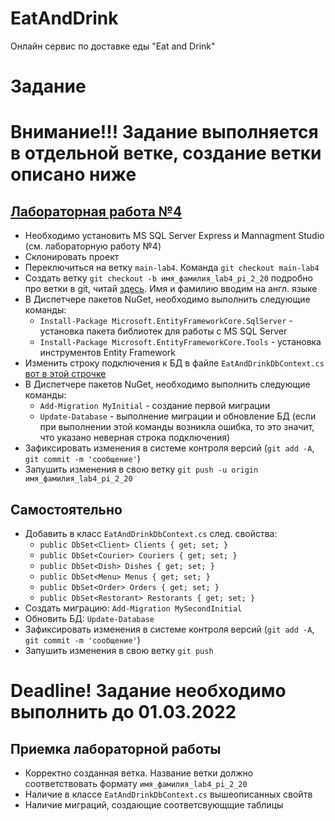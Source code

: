 # EatAndDrink
Онлайн сервис по доставке еды "Eat and Drink"

# Задание
# Внимание!!! Задание выполняется в отдельной ветке, создание ветки описано ниже

## [Лабораторная работа №4](https://drive.google.com/file/d/1DpZU8VfQ2dDqCWErH71tgsequ3VIK-7b/view?usp=sharing)
- Необходимо установить MS SQL Server Express и Mannagment Studio (см. лабораторную работу №4)
- Склонировать проект
- Переключиться на ветку `main-lab4`. Команда `git checkout main-lab4`
- Создать ветку `git checkout -b имя_фамилия_lab4_pi_2_20` подробно про ветки в git, читай [здесь](https://git-scm.com/book/ru/v2/%D0%92%D0%B5%D1%82%D0%B2%D0%BB%D0%B5%D0%BD%D0%B8%D0%B5-%D0%B2-Git-%D0%9E-%D0%B2%D0%B5%D1%82%D0%B2%D0%BB%D0%B5%D0%BD%D0%B8%D0%B8-%D0%B2-%D0%B4%D0%B2%D1%83%D1%85-%D1%81%D0%BB%D0%BE%D0%B2%D0%B0%D1%85). Имя и фамилию вводим на англ. языке
- В Диспетчере пакетов NuGet, необходимо выполнить следующие команды:
  - `Install-Package Microsoft.EntityFrameworkCore.SqlServer` - установка пакета библиотек для работы  с MS SQL Server
  - `Install-Package Microsoft.EntityFrameworkCore.Tools` - установка инструментов Entity Framework
- Изменить строку подключения к БД в файле `EatAndDrinkDbContext.cs` [вот в этой строчке](https://github.com/PI-2-20/EatAndDrink/blob/main-lab4/src/Models/EatAndDrinkDbContext.cs#L17)
- В Диспетчере пакетов NuGet, необходимо выполнить следующие команды:
  - `Add-Migration MyInitial` - создание первой миграции
  - `Update-Database` - выполнение миграции и обновление БД (если при выполнении этой команды возникла ошибка, то это значит, что указано неверная строка подключения)
- Зафиксировать изменения в системе контроля версий (`git add -A`, `git commit -m 'сообщение'`)
- Запушить изменения в свою ветку `git push -u origin имя_фамилия_lab4_pi_2_20`

## Самостоятельно
- Добавить в класс `EatAndDrinkDbContext.cs` след. свойства:
  - `public DbSet<Client> Clients { get; set; }`
  - `public DbSet<Courier> Couriers { get; set; }`
  - `public DbSet<Dish> Dishes { get; set; }`
  - `public DbSet<Menu> Menus { get; set; }`
  - `public DbSet<Order> Orders { get; set; }`
  - `public DbSet<Restorant> Restorants { get; set; }`
 - Создать миграцию: `Add-Migration MySecondInitial`
 - Обновить БД: `Update-Database`
- Зафиксировать изменения в системе контроля версий (`git add -A`, `git commit -m 'сообщение'`)
- Запушить изменения в свою ветку `git push`

# Deadline! Задание необходимо выполнить до 01.03.2022
## Приемка лабораторной работы
- Корректно созданная ветка. Название ветки должно соответствовать формату `имя_фамилия_lab4_pi_2_20`
- Наличие в классе `EatAndDrinkDbContext.cs` вышеописанных свойтв
- Наличие миграций, создающие соответсвующщие таблицы
